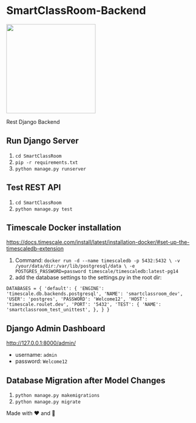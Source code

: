 # SmartClassRoom-Backend 

<img src="https://user-images.githubusercontent.com/32195170/166079709-4a57ce5f-a0fa-4a98-8f06-88b81d868cfe.png" width="auto" height="235">

Rest Django Backend

## Run Django Server
1. `cd SmartClassRoom`
2. `pip -r requirements.txt`
3. `python manage.py runserver`

## Test REST API
1. `cd SmartClassRoom`
2. `python manage.py test`


## Timescale Docker installation
https://docs.timescale.com/install/latest/installation-docker/#set-up-the-timescaledb-extension

1. Command: 
`docker run -d --name timescaledb -p 5432:5432 \
-v /your/data/dir:/var/lib/postgresql/data \
-e POSTGRES_PASSWORD=password timescale/timescaledb:latest-pg14`
2. add the database settings to the settings.py in the root dir:

`DATABASES = {
        'default': {
            'ENGINE': 'timescale.db.backends.postgresql',
            'NAME': 'smartclassroom_dev',
            'USER': 'postgres',
            'PASSWORD': 'Welcome12',
            'HOST': 'timescale.roulet.dev',
            'PORT': '5432',
            'TEST': {
                'NAME': 'smartclassroom_test_unittest',
            },
        }
    }
`


## Django Admin Dashboard
http://127.0.0.1:8000/admin/

- username: `admin`
- password: `Welcome12`

## Database Migration after Model Changes

1. `python manage.py makemigrations`
2. `python manage.py migrate`

Made with ❤️ and  🥥

